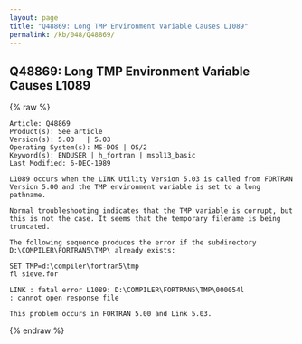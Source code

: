 ```yaml
---
layout: page
title: "Q48869: Long TMP Environment Variable Causes L1089"
permalink: /kb/048/Q48869/
---
```


## Q48869: Long TMP Environment Variable Causes L1089

{% raw %}

	Article: Q48869
	Product(s): See article
	Version(s): 5.03   | 5.03
	Operating System(s): MS-DOS | OS/2
	Keyword(s): ENDUSER | h_fortran | mspl13_basic
	Last Modified: 6-DEC-1989
	
	L1089 occurs when the LINK Utility Version 5.03 is called from FORTRAN
	Version 5.00 and the TMP environment variable is set to a long
	pathname.
	
	Normal troubleshooting indicates that the TMP variable is corrupt, but
	this is not the case. It seems that the temporary filename is being
	truncated.
	
	The following sequence produces the error if the subdirectory
	D:\COMPILER\FORTRAN5\TMP\ already exists:
	
	SET TMP=d:\compiler\fortran5\tmp
	fl sieve.for
	
	LINK : fatal error L1089: D:\COMPILER\FORTRAN5\TMP\000054l
	: cannot open response file
	
	This problem occurs in FORTRAN 5.00 and Link 5.03.

{% endraw %}
